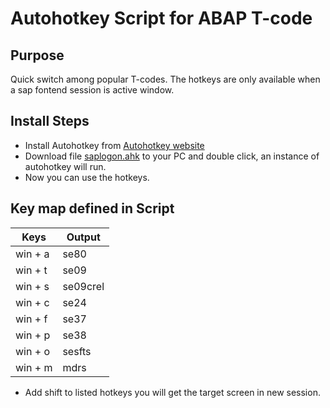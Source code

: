 # Autohotkey Script for ABAP T-code

Purpose
--------------
Quick switch among popular T-codes. The hotkeys are only available when a sap fontend session is active window.

Install Steps
--------------
* Install Autohotkey from [Autohotkey website](https://autohotkey.com/)
* Download file [saplogon.ahk](./saplogon.ahk) to your PC and double click, an instance of autohotkey will run. 
* Now you can use the hotkeys. 

Key map defined in Script
--------------
Keys | Output
--------- | --------
win + a | se80
win + t | se09
win + s | se09crel
win + c | se24
win + f | se37
win + p | se38
win + o | sesfts
win + m | mdrs
* Add shift to listed hotkeys you will get the target screen in new session.